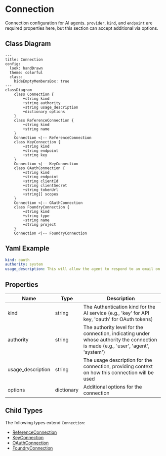 # Connection

Connection configuration for AI agents.
`provider`, `kind`, and `endpoint` are required properties here,
but this section can accept additional via options.

## Class Diagram

```mermaid
---
title: Connection
config:
  look: handDrawn
  theme: colorful
  class:
    hideEmptyMembersBox: true
---
classDiagram
    class Connection {
        +string kind
        +string authority
        +string usage_description
        +dictionary options
    }
    class ReferenceConnection {
        +string kind
        +string name
    }
    Connection <|-- ReferenceConnection
    class KeyConnection {
        +string kind
        +string endpoint
        +string key
    }
    Connection <|-- KeyConnection
    class OAuthConnection {
        +string kind
        +string endpoint
        +string clientId
        +string clientSecret
        +string tokenUrl
        +string[] scopes
    }
    Connection <|-- OAuthConnection
    class FoundryConnection {
        +string kind
        +string type
        +string name
        +string project
    }
    Connection <|-- FoundryConnection
```



## Yaml Example

```yaml
kind: oauth
authority: system
usage_description: This will allow the agent to respond to an email on your behalf

```




## Properties

| Name | Type | Description |
| ---- | ---- | ----------- |
| kind | string | The Authentication kind for the AI service (e.g., &#39;key&#39; for API key, &#39;oauth&#39; for OAuth tokens)  |
| authority | string | The authority level for the connection, indicating under whose authority the connection is made (e.g., &#39;user&#39;, &#39;agent&#39;, &#39;system&#39;)  |
| usage_description | string | The usage description for the connection, providing context on how this connection will be used  |
| options | dictionary | Additional options for the connection  |



## Child Types

The following types extend `Connection`:

- [ReferenceConnection](ReferenceConnection.md)
- [KeyConnection](KeyConnection.md)
- [OAuthConnection](OAuthConnection.md)
- [FoundryConnection](FoundryConnection.md)


